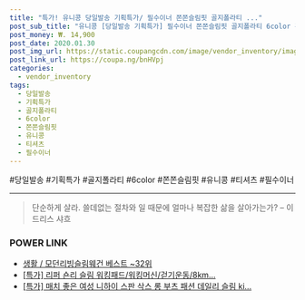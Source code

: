 ```yaml
--- 
title: "특가! 유니콩 당일발송 기획특가/ 필수이너 쫀쫀슬림핏 골지폴라티 ..." 
post_sub_title: "유니콩 [당일발송 기획특가] 필수이너 쫀쫀슬림핏 골지폴라티 6color 긴팔 티셔츠" 
post_money: ₩. 14,900 
post_date: 2020.01.30 
post_img_url: https://static.coupangcdn.com/image/vendor_inventory/images/2018/10/17/19/5/089b3e27-61bc-4946-a502-0eb88d44aaac.jpg 
post_link_url: https://coupa.ng/bnHVpj 
categories: 
  - vendor_inventory 
tags: 
  - 당일발송 
  - 기획특가 
  - 골지폴라티 
  - 6color 
  - 쫀쫀슬림핏 
  - 유니콩 
  - 티셔츠 
  - 필수이너 
--- 
```

  #당일발송 #기획특가 #골지폴라티 #6color #쫀쫀슬림핏 #유니콩 #티셔츠 #필수이너 
<hr> 

> 단순하게 살라. 쓸데없는 절차와 일 때문에 얼마나 복잡한 삶을 살아가는가? – 이드리스 샤흐 


### POWER LINK

* <a href="https://blog.naver.com/santokki14/221788302096" target="_blank">생활 / 모던리빙슬림웨건 베스트 ~32위</a>
* <a href="https://blog.naver.com/santokki14/221791014712" target="_blank">[특가] 리퍼 숀리 슬림 워킹패드/워킹머신/걷기운동/8km...</a>
* <a href="https://blog.naver.com/an0733/221786260000" target="_blank">[특가] 매치 좋은 여성 니하이 스판 삭스 롱 부츠 패션 데일리 슬림 ki...</a>
